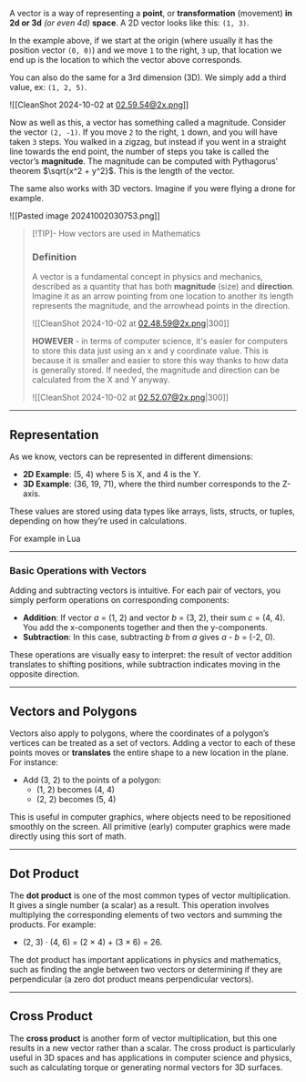 A vector is a way of representing a **point**, or **transformation** (movement) **in 2d or 3d** *(or even 4d)* **space**.
A 2D vector looks like this: `(1, 3)`.

In the example above, if we start at the origin (where usually it has the position vector `(0, 0)`) and we move `1` to the right, `3` up, that location we end up is the location to which the vector above corresponds.

You can also do the same for a 3rd dimension (3D). We simply add a third value, ex: `(1, 2, 5)`.

![[CleanShot 2024-10-02 at 02.59.54@2x.png]]

Now as well as this, a vector has something called a magnitude. 
Consider the vector `(2, -1)`. If you move `2` to the right, `1` down, and you will have taken `3` steps. 
You walked in a zigzag, but instead if you went in a straight line towards the end point, the number of steps you take is called the vector’s **magnitude**. The magnitude can be computed with Pythagorus' theorem $\sqrt{x^2 + y^2}$. This is the length of the vector.

The same also works with 3D vectors.
Imagine if you were flying a drone for example.

![[Pasted image 20241002030753.png]]



> [!TIP]- How vectors are used in Mathematics
> ### Definition
> A vector is a fundamental concept in physics and mechanics, described as a quantity that has both **magnitude** (size) and **direction**. Imagine it as an arrow pointing from one location to another its length represents the magnitude, and the arrowhead points in the direction.
> 
> ![[CleanShot 2024-10-02 at 02.48.59@2x.png|300]]
> 
> **HOWEVER** - in terms of computer science, it's easier for computers to store this data just using an x and y coordinate value.
> This is because it is smaller and easier to store this way thanks to how data is generally stored.
> If needed, the magnitude and direction can be calculated from the X and Y anyway.
> 
> ![[CleanShot 2024-10-02 at 02.52.07@2x.png|300]]
> 

-----
## Representation

As we know, vectors can be represented in different dimensions:

- **2D Example**: (5, 4) where 5 is X, and 4 is the Y.
- **3D Example**: (36, 19, 71), where the third number corresponds to the Z-axis.

These values are stored using data types like arrays, lists, structs, or tuples, depending on how they’re used in calculations.

For example in Lua

-----
### Basic Operations with Vectors
Adding and subtracting vectors is intuitive. For each pair of vectors, you simply perform operations on corresponding components:

- **Addition**: If vector _a_ = (1, 2) and vector _b_ = (3, 2), their sum _c_ = (4, 4). You add the x-components together and then the y-components.
- **Subtraction**: In this case, subtracting _b_ from _a_ gives _a_ - _b_ = (-2, 0).

These operations are visually easy to interpret: the result of vector addition translates to shifting positions, while subtraction indicates moving in the opposite direction.

-----
## Vectors and Polygons
Vectors also apply to polygons, where the coordinates of a polygon’s vertices can be treated as a set of vectors. Adding a vector to each of these points moves or **translates** the entire shape to a new location in the plane. For instance:

- Add (3, 2) to the points of a polygon:
    - (1, 2) becomes (4, 4)
    - (2, 2) becomes (5, 4)

This is useful in computer graphics, where objects need to be repositioned smoothly on the screen. All primitive (early) computer graphics were made directly using this sort of math.

-----
## Dot Product
The **dot product** is one of the most common types of vector multiplication. It gives a single number (a scalar) as a result. This operation involves multiplying the corresponding elements of two vectors and summing the products. For example:

- (2, 3) · (4, 6) = (2 × 4) + (3 × 6) = 26.

The dot product has important applications in physics and mathematics, such as finding the angle between two vectors or determining if they are perpendicular (a zero dot product means perpendicular vectors).

-----
## Cross Product
The **cross product** is another form of vector multiplication, but this one results in a new vector rather than a scalar. The cross product is particularly useful in 3D spaces and has applications in computer science and physics, such as calculating torque or generating normal vectors for 3D surfaces.